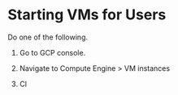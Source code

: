 # Starting VMs for Users

Do one of the following.

1. Go to GCP console.

2. Navigate to Compute Engine > VM instances

2. Cl
